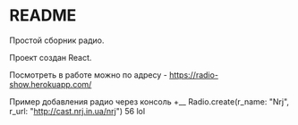 # README

Простой сборник радио.
 
Проект создан React.

Посмотреть в работе можно по адресу - https://radio-show.herokuapp.com/
 
Пример добавления радио через консоль
+__
Radio.create(r_name: "Nrj", r_url: "http://cast.nrj.in.ua/nrj")
56
 lol
